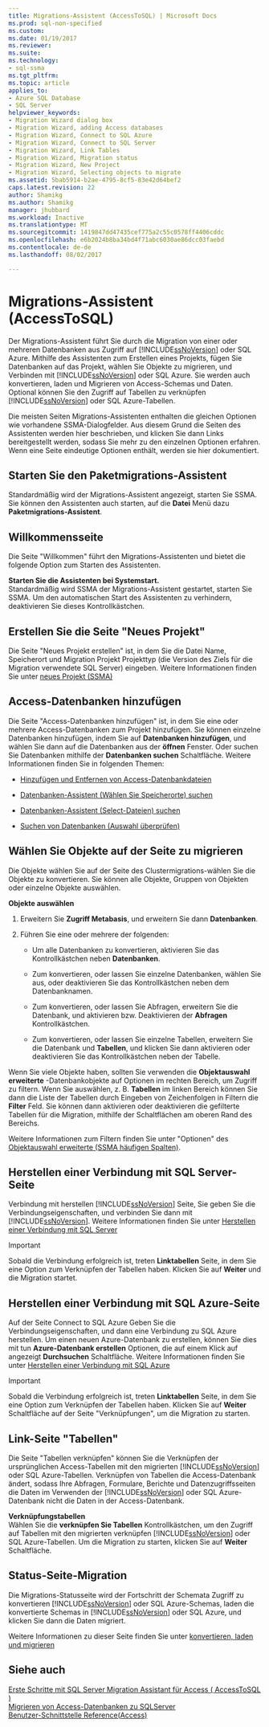 ```yaml
---
title: Migrations-Assistent (AccessToSQL) | Microsoft Docs
ms.prod: sql-non-specified
ms.custom: 
ms.date: 01/19/2017
ms.reviewer: 
ms.suite: 
ms.technology:
- sql-ssma
ms.tgt_pltfrm: 
ms.topic: article
applies_to:
- Azure SQL Database
- SQL Server
helpviewer_keywords:
- Migration Wizard dialog box
- Migration Wizard, adding Access databases
- Migration Wizard, Connect to SQL Azure
- Migration Wizard, Connect to SQL Server
- Migration Wizard, Link Tables
- Migration Wizard, Migration status
- Migration Wizard, New Project
- Migration Wizard, Selecting objects to migrate
ms.assetid: 5bab5914-b2ae-4795-8cf5-83e42d64bef2
caps.latest.revision: 22
author: Shamikg
ms.author: Shamikg
manager: jhubbard
ms.workload: Inactive
ms.translationtype: MT
ms.sourcegitcommit: 1419847dd47435cef775a2c55c0578ff4406cddc
ms.openlocfilehash: e6b2024b8ba34bd4f71abc6030ae86dcc03faebd
ms.contentlocale: de-de
ms.lasthandoff: 08/02/2017

---
```

# <a name="migration-wizard-accesstosql"></a>Migrations-Assistent (AccessToSQL)
Der Migrations-Assistent führt Sie durch die Migration von einer oder mehreren Datenbanken aus Zugriff auf [!INCLUDE[ssNoVersion](../../includes/ssnoversion_md.md)] oder SQL Azure. Mithilfe des Assistenten zum Erstellen eines Projekts, fügen Sie Datenbanken auf das Projekt, wählen Sie Objekte zu migrieren, und Verbinden mit [!INCLUDE[ssNoVersion](../../includes/ssnoversion_md.md)] oder SQL Azure. Sie werden auch konvertieren, laden und Migrieren von Access-Schemas und Daten. Optional können Sie den Zugriff auf Tabellen zu verknüpfen [!INCLUDE[ssNoVersion](../../includes/ssnoversion_md.md)] oder SQL Azure-Tabellen.  
  
Die meisten Seiten Migrations-Assistenten enthalten die gleichen Optionen wie vorhandene SSMA-Dialogfelder. Aus diesem Grund die Seiten des Assistenten werden hier beschrieben, und klicken Sie dann Links bereitgestellt werden, sodass Sie mehr zu den einzelnen Optionen erfahren. Wenn eine Seite eindeutige Optionen enthält, werden sie hier dokumentiert.  
  
## <a name="starting-the-migration-wizard"></a>Starten Sie den Paketmigrations-Assistent  
Standardmäßig wird der Migrations-Assistent angezeigt, starten Sie SSMA. Sie können den Assistenten auch starten, auf die **Datei** Menü dazu **Paketmigrations-Assistent**.  
  
## <a name="welcome-page"></a>Willkommensseite  
Die Seite "Willkommen" führt den Migrations-Assistenten und bietet die folgende Option zum Starten des Assistenten.  
  
**Starten Sie die Assistenten bei Systemstart.**  
Standardmäßig wird SSMA der Migrations-Assistent gestartet, starten Sie SSMA. Um den automatischen Start des Assistenten zu verhindern, deaktivieren Sie dieses Kontrollkästchen.  
  
## <a name="create-new-project-page"></a>Erstellen Sie die Seite "Neues Projekt"  
Die Seite "Neues Projekt erstellen" ist, in dem Sie die Datei Name, Speicherort und Migration Projekt Projekttyp (die Version des Ziels für die Migration verwendete SQL Server) eingeben. Weitere Informationen finden Sie unter [neues Projekt (SSMA)](http://msdn.microsoft.com/en-us/ca294f6d-eeb5-42ca-9306-156281a3f0f3)  
  
## <a name="add-access-databases-page"></a>Access-Datenbanken hinzufügen  
Die Seite "Access-Datenbanken hinzufügen" ist, in dem Sie eine oder mehrere Access-Datenbanken zum Projekt hinzufügen. Sie können einzelne Datenbanken hinzufügen, indem Sie auf **Datenbanken hinzufügen**, und wählen Sie dann auf die Datenbanken aus der **öffnen** Fenster. Oder suchen Sie Datenbanken mithilfe der **Datenbanken suchen** Schaltfläche. Weitere Informationen finden Sie in folgenden Themen:  
  
-   [Hinzufügen und Entfernen von Access-Datenbankdateien](http://msdn.microsoft.com/en-us/e944c740-4c8a-4bc1-b0ed-be57bc06dced)  
  
-   [Datenbanken-Assistent (Wählen Sie Speicherorte) suchen](http://msdn.microsoft.com/en-us/00b2d32a-998b-47a7-b25c-589b5bd6777a)  
  
-   [Datenbanken-Assistent (Select-Dateien) suchen](http://msdn.microsoft.com/en-us/2f574a34-4bab-40a4-89a8-ad4907ffc3fd)  
  
-   [Suchen von Datenbanken (Auswahl überprüfen)](http://msdn.microsoft.com/en-us/62e20e03-50cc-4ac8-8072-524d194d2ec3)  
  
## <a name="select-objects-to-migrate-page"></a>Wählen Sie Objekte auf der Seite zu migrieren  
Die Objekte wählen Sie auf der Seite des Clustermigrations-wählen Sie die Objekte zu konvertieren. Sie können alle Objekte, Gruppen von Objekten oder einzelne Objekte auswählen.  
  
**Objekte auswählen**  
  
1.  Erweitern Sie **Zugriff Metabasis**, und erweitern Sie dann **Datenbanken**.  
  
2.  Führen Sie eine oder mehrere der folgenden:  
  
    -   Um alle Datenbanken zu konvertieren, aktivieren Sie das Kontrollkästchen neben **Datenbanken**.  
  
    -   Zum konvertieren, oder lassen Sie einzelne Datenbanken, wählen Sie aus, oder deaktivieren Sie das Kontrollkästchen neben dem Datenbanknamen.  
  
    -   Zum konvertieren, oder lassen Sie Abfragen, erweitern Sie die Datenbank, und aktivieren bzw. Deaktivieren der **Abfragen** Kontrollkästchen.  
  
    -   Zum konvertieren, oder lassen Sie einzelne Tabellen, erweitern Sie die Datenbank und **Tabellen**, und klicken Sie dann aktivieren oder deaktivieren Sie das Kontrollkästchen neben der Tabelle.  
  
Wenn Sie viele Objekte haben, sollten Sie verwenden die **Objektauswahl erweiterte** -Datenbankobjekte auf Optionen im rechten Bereich, um Zugriff zu filtern. Wenn Sie auswählen, z. B. **Tabellen** im linken Bereich können Sie dann die Liste der Tabellen durch Eingeben von Zeichenfolgen in Filtern die **Filter** Feld. Sie können dann aktivieren oder deaktivieren die gefilterte Tabellen für die Migration, mithilfe der Schaltflächen am oberen Rand des Bereichs.  
  
Weitere Informationen zum Filtern finden Sie unter "Optionen" des [Objektauswahl erweiterte (SSMA häufigen Spalten)](http://msdn.microsoft.com/en-us/f53b0c79-5473-410a-a0dc-d8f544f7a63c).  
  
## <a name="connect-to-sql-server-page"></a>Herstellen einer Verbindung mit SQL Server-Seite  
Verbindung mit herstellen [!INCLUDE[ssNoVersion](../../includes/ssnoversion_md.md)] Seite, Sie geben Sie die Verbindungseigenschaften, und verbinden Sie dann mit [!INCLUDE[ssNoVersion](../../includes/ssnoversion_md.md)]. Weitere Informationen finden Sie unter [Herstellen einer Verbindung mit SQL Server](http://msdn.microsoft.com/en-us/00e0432e-ec26-4ab4-af64-c9ca760e3541)  
  
> [!IMPORTANT]  
> Sobald die Verbindung erfolgreich ist, treten **Linktabellen** Seite, in dem Sie eine Option zum Verknüpfen der Tabellen haben. Klicken Sie auf **Weiter** und die Migration startet.  
  
## <a name="connect-to-sql-azure-page"></a>Herstellen einer Verbindung mit SQL Azure-Seite  
Auf der Seite Connect to SQL Azure Geben Sie die Verbindungseigenschaften, und dann eine Verbindung zu SQL Azure herstellen. Um einen neuen Azure-Datenbank zu erstellen, können Sie dies mit tun **Azure-Datenbank erstellen** Optionen, die auf einem Klick auf angezeigt **Durchsuchen** Schaltfläche. Weitere Informationen finden Sie unter [Herstellen einer Verbindung mit SQL Azure](http://msdn.microsoft.com/en-us/bf44b236-d9be-41ae-a5fd-bd73038e505f)  
  
> [!IMPORTANT]  
> Sobald die Verbindung erfolgreich ist, treten **Linktabellen** Seite, in dem Sie eine Option zum Verknüpfen der Tabellen haben. Klicken Sie auf **Weiter** Schaltfläche auf der Seite "Verknüpfungen", um die Migration zu starten.  
  
## <a name="link-tables-page"></a>Link-Seite "Tabellen"  
Die Seite "Tabellen verknüpfen" können Sie die Verknüpfen der ursprünglichen Access-Tabellen mit den migrierten [!INCLUDE[ssNoVersion](../../includes/ssnoversion_md.md)] oder SQL Azure-Tabellen. Verknüpfen von Tabellen die Access-Datenbank ändert, sodass Ihre Abfragen, Formulare, Berichte und Datenzugriffsseiten die Daten im Verwenden der [!INCLUDE[ssNoVersion](../../includes/ssnoversion_md.md)] oder SQL Azure-Datenbank nicht die Daten in der Access-Datenbank.  
  
**Verknüpfungstabellen**  
Wählen Sie die **verknüpfen Sie Tabellen** Kontrollkästchen, um den Zugriff auf Tabellen mit den migrierten verknüpfen [!INCLUDE[ssNoVersion](../../includes/ssnoversion_md.md)] oder SQL Azure-Tabellen. Um die Migration zu starten, klicken Sie auf **Weiter** Schaltfläche.  
  
## <a name="migration-status-page"></a>Status-Seite-Migration  
Die Migrations-Statusseite wird der Fortschritt der Schemata Zugriff zu konvertieren [!INCLUDE[ssNoVersion](../../includes/ssnoversion_md.md)] oder SQL Azure-Schemas, laden die konvertierte Schemas in [!INCLUDE[ssNoVersion](../../includes/ssnoversion_md.md)] oder SQL Azure, und klicken Sie dann die Daten migriert.  
  
Weitere Informationen zu dieser Seite finden Sie unter [konvertieren, laden und migrieren](http://msdn.microsoft.com/en-us/4ec83e96-88a5-4b7b-8d5a-f3429d9a936b)  
  
## <a name="see-also"></a>Siehe auch  
[Erste Schritte mit SQL Server Migration Assistant für Access &#40; AccessToSQL &#41;](../../ssma/access/getting-started-with-sql-server-migration-assistant-for-access-accesstosql.md)  
[Migrieren von Access-Datenbanken zu SQLServer](http://msdn.microsoft.com/en-us/76a3abcf-2998-4712-9490-fe8d872c89ca)  
[Benutzer-Schnittstelle Reference(Access)](http://msdn.microsoft.com/en-us/af24c303-4a41-449b-9c86-d6558a97e839)  
  


